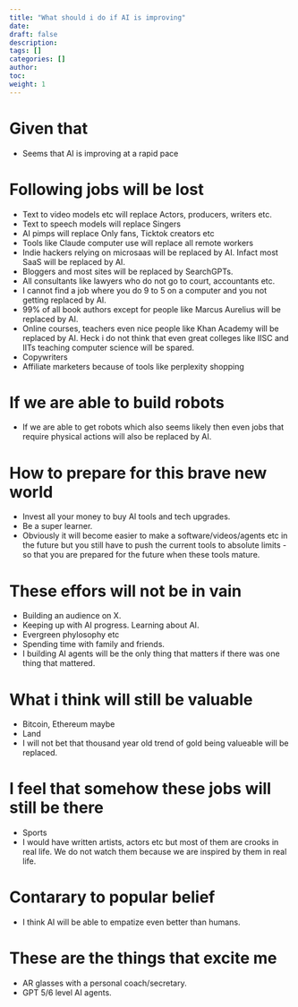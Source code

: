 ```yaml
---
title: "What should i do if AI is improving"
date:
draft: false
description:
tags: []
categories: []
author:
toc:
weight: 1
---
```


# Given that
- Seems that AI is improving at a rapid pace

# Following jobs will be lost
- Text to video models etc will replace Actors, producers, writers etc.
- Text to speech models will replace Singers
- AI pimps will replace Only fans, Ticktok creators etc
- Tools like Claude computer use will replace all remote workers
- Indie hackers relying on microsaas will be replaced by AI. Infact most SaaS will be replaced by AI.
- Bloggers and most sites will be replaced by SearchGPTs.
- All consultants like lawyers who do not go to court, accountants etc.
- I cannot find a job where you do 9 to 5 on a computer and you not getting replaced by AI.
- 99% of all book authors except for people like Marcus Aurelius will be replaced by AI.
- Online courses, teachers even nice people like Khan Academy will be replaced by AI. Heck i do not think that even great colleges like IISC and IITs teaching computer science will be spared.
- Copywriters
-  Affiliate marketers because of tools like perplexity shopping

# If we are able to build robots
- If we are able to get robots which also seems likely then even jobs that require physical actions will also be replaced by AI.

# How to prepare for this brave new world
- Invest all your money to buy AI tools and tech upgrades.
- Be a super learner.
- Obviously it will become easier to make a software/videos/agents etc in the future but you still have to push the current tools to absolute limits - so that you are prepared for the future when these tools mature.

# These effors will not be in vain
- Building an audience on X.
- Keeping up with AI progress. Learning about AI.
- Evergreen phylosophy etc
- Spending time with family and friends.
- I building AI agents will be the only thing that matters if there was one thing that mattered.


# What i think will still be valuable
- Bitcoin, Ethereum maybe
- Land
- I will not bet that thousand year old trend of gold being valueable will be replaced.

# I feel that somehow these jobs will still be there
- Sports
- I would have written artists, actors etc but most of them are crooks in real life. We do not watch them because we are inspired by them in real life.

# Contarary to popular belief
- I think AI will be able to empatize even better than humans.

# These are the things that excite me
- AR glasses with a personal coach/secretary.
- GPT 5/6 level AI agents.